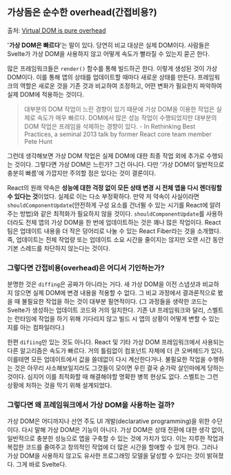 ## 가상돔은 순수한 overhead(간접비용?)

출처: [Virtual DOM is pure overhead](https://svelte.dev/blog/virtual-dom-is-pure-overhead)

'**가상 DOM은 빠르다**'는 말이 있다. 당연히 비교 대상은 실제 DOM이다. 사람들은 Svelte가 가상 DOM을 사용하지 않고 어떻게 속도가 빨라질 수 있는지 묻곤 한다.

많은 프레임워크들은 `render()` 함수를 통해 빌드하곤 한다. 이렇게 생성된 것이 가상DOM이다. 이를 통해 앱의 상태를 업데이트할 때마다 새로운 상태를 만든다. 프레임워크의 역할은 새로운 것을 기존 것과 비교하여 조정하고, 어떤 변화가 필요한지 파악하여 실제 DOM에 적용하는 것이다.

> 대부분의 DOM 작업이 느린 경향이 있기 때문에 가상 DOM을 이용한 작업은 실제로 속도가 매우 빠르다. DOM에서 많은 성능 작업이 수행되었지만 대부분의 DOM 작업은 프레임을 삭제하는 경향이 있다. - In Rethinking Best Practices, a seminal 2013 talk by former React core team member Pete Hunt

그런데 생각해보면 가상 DOM 작업은 실제 DOM에 대한 최종 작업 외에 추가로 수행되는 것이다. 그렇다면 가상 DOM은 느린가? 그건 아니다.  다만 '가상 DOM이 일반적으로 충분히 빠름'에 가깝지만 주의할 점은 있다는 것이 결론이다.

React의 원래 약속은 **성능에 대한 걱정 없이 모든 상태 변경 시 전체 앱을 다시 렌더링할 수 있다는 것**이었다. 실제로 이는 다소 부정확하다. 만약 저 약속이 사실이라면 `shouldComponentUpdate`(안전하게 구성 요소를 건너뛸 수 있는 시기를 React에 알려주는 방법)와 같은 최적화가 필요하지 않을 것이다. `shouldComponentUpdate`를 사용하더라도 전체 앱의 가상 DOM을 한 번에 업데이트하는 것은 꽤나 많은 작업이다. React 팀은 업데이트 내용을 더 작은 덩어리로 나눌 수 있는 React Fiber라는 것을 소개했다. 즉, 업데이트는 전체 작업량 또는 업데이트 소요 시간을 줄이지는 않지만 오랜 시간 동안 기본 스레드를 차단하지 않는다는 것이다.

### 그렇다면 간접비용(overhead)은 어디서 기인하는가?

분명한 것은 `diffing`은 공짜가 아니라는 거다. 새 가상 DOM을 이전 스냅샷과 비교하지 않으면 실제 DOM에 변경 내용을 적용할 수 없다. 그 비교 과정에서 결과론적으로 봤을 때 불필요한 작업을 하는 것이 대부분 필연적이다. (그 과정들을 생략한 코드는 Svelte가 생성하는 업데이트 코드와 거의 일치한다. 기존 UI 프레임워크와 달리, 스벨트는 런타임에 작업을 하기 위해 기다리지 않고 빌드 시 앱의 상황이 어떻게 변할 수 있는지를 아는 컴파일러다.)

한편 `difiing`만 있는 것도 아니다. React 및 기타 가상 DOM 프레임워크에서 사용되는 다른 알고리즘은 속도가 빠르다. 거의 틀림없이 컴포넌트 자체에 더 큰 오버헤드가 있다. 이를테면 모든 업데이트에서 값을 쓸데없이 다시 계산한다거나. 불필요한 작업을 수행하는 것은 아무리 사소해보일지라도 그것들이 모이면 우린 결국 숟가락 살인마에게 당하는 것이다. 심지어 이를 최적화할 때 해결해야할 명확한 병목 현상도 없다. 스벨트는 그런 상황에 처하는 것을 막기 위해 설계되었다.

### 그렇다면 왜 프레임워크에서 가상 DOM을 사용하는 걸까?

가상 DOM은 어디까지나 선언 주도 UI 개발(declarative programming)을 위한 수단이다. 다시 말해 가상 DOM은 기능이 아니다. 가상 DOM은 상태 전환에 대한 생각 없이, 일반적으로 충분한 성능으로 앱을 구축할 수 있는 것에 가치가 있다. 이는 지루한 작업과 복잡한 코드를 줄여주고 창의적인 작업에 더 많은 시간을 할애할 수 있게 한다. 그러나 가상 DOM을 사용하지 않고도 유사한 프로그래밍 모델을 달성할 수 있다는 것이 밝혀졌다. 그게 바로 Svelte다.